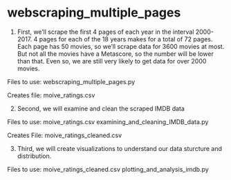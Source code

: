 ﻿
# webscraping_multiple_pages
 

1. First, we’ll scrape the first 4 pages of each year in the interval 2000-2017. 
4 pages for each of the 18 years makes for a total of 72 pages. Each page has 
50 movies, so we’ll scrape data for 3600 movies at most. But not all the movies 
have a Metascore, so the number will be lower than that. Even so, we are still 
very likely to get data for over 2000 movies.

Files to use:
webscraping_multiple_pages.py

Creates file:
moive_ratings.csv


2. Second, we will examine and clean the scraped IMDB data

Files to use:
moive_ratings.csv
examining_and_cleaning_IMDB_data.py

Creates File:
moive_ratings_cleaned.csv


3.  Third, we will create visualizations to understand our data sturcture and distribution.

Files to use:
moive_ratings_cleaned.csv
plotting_and_analysis_imdb.py